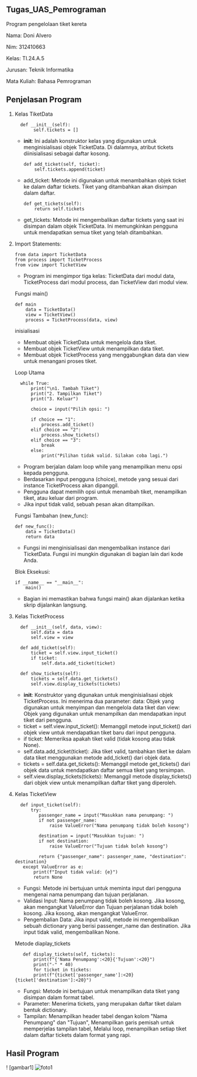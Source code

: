## Tugas_UAS_Pemrograman
Program pengelolaan tiket kereta <p>
Nama: Doni Alvero <p>
Nim: 312410663 <P>
Kelas: TI.24.A.5 <P>
Jurusan: Teknik Informatika <p>
Mata Kuliah: Bahasa Pemrograman <p>

## Penjelasan Program 
1. Kelas TiketData

         def __init__(self):
              self.tickets = []
   - __init__: Ini adalah konstruktor kelas yang digunakan untuk menginisialisasi objek TicketData. Di dalamnya, atribut      tickets diinisialisasi sebagai daftar kosong.

         def add_ticket(self, ticket):
             self.tickets.append(ticket)
   - add_ticket: Metode ini digunakan untuk menambahkan objek ticket ke dalam daftar tickets. Tiket yang ditambahkan          akan disimpan dalam daftar.

         def get_tickets(self):
             return self.tickets
   - get_tickets: Metode ini mengembalikan daftar tickets yang saat ini disimpan dalam objek TicketData. Ini                  memungkinkan pengguna untuk mendapatkan semua tiket yang telah ditambahkan.
2. Import Statements:

       from data import TicketData
       from process import TicketProcess
       from view import TicketView
   - Program ini mengimpor tiga kelas: TicketData dari modul data, TicketProcess dari modul process, dan TicketView dari modul view.

   Fungsi main()
   
       def main
           data = TicketData()
           view = TicketView()
           process = TicketProcess(data, view)
   inisialisasi
   - Membuat objek TicketData untuk mengelola data tiket.
   - Membuat objek TicketView untuk menampilkan data tiket.
   - Membuat objek TicketProcess yang menggabungkan data dan view untuk menangani proses tiket.
     
   Loop Utama
   
         while True:
             print("\n1. Tambah Tiket")
             print("2. Tampilkan Tiket")
             print("3. Keluar")
    
             choice = input("Pilih opsi: ")
    
             if choice == "1":
                 process.add_ticket()
             elif choice == "2":
                 process.show_tickets()
             elif choice == "3":
                 break
             else:
                 print("Pilihan tidak valid. Silakan coba lagi.")
    - Program berjalan dalam loop while yang menampilkan menu opsi kepada pengguna.
    - Berdasarkan input pengguna (choice), metode yang sesuai dari instance TicketProcess akan dipanggil.
    - Pengguna dapat memilih opsi untuk menambah tiket, menampilkan tiket, atau keluar dari program.
    - Jika input tidak valid, sebuah pesan akan ditampilkan.
  
   Fungsi Tambahan (new_func):

       def new_func():
           data = TicketData()
           return data
   - Fungsi ini menginisialisasi dan mengembalikan instance dari TicketData. Fungsi ini mungkin digunakan di bagian lain dari kode Anda.
   
   Blok Eksekusi:

       if __name__ == "__main__":
           main()
    - Bagian ini memastikan bahwa fungsi main() akan dijalankan ketika skrip dijalankan langsung.
4. Kelas TicketProcess
   
         def __init__(self, data, view):
             self.data = data
             self.view = view
   
         def add_ticket(self):
             ticket = self.view.input_ticket()
             if ticket:
                 self.data.add_ticket(ticket)

         def show_tickets(self):
             tickets = self.data.get_tickets()
             self.view.display_tickets(tickets)

    - __init__: Konstruktor yang digunakan untuk menginisialisasi objek TicketProcess. Ini menerima dua parameter: data: Objek yang digunakan untuk menyimpan dan mengelola data tiket dan view: Objek yang digunakan untuk menampilkan dan mendapatkan input            tiket dari pengguna.
    - ticket = self.view.input_ticket(): Memanggil metode input_ticket() dari objek view untuk mendapatkan tiket baru dari input pengguna.
    - if ticket: Memeriksa apakah tiket valid (tidak kosong atau tidak None).
    - self.data.add_ticket(ticket): Jika tiket valid, tambahkan tiket ke dalam data tiket menggunakan metode add_ticket() dari objek data.
    - tickets = self.data.get_tickets(): Memanggil metode get_tickets() dari objek data untuk mendapatkan daftar semua tiket yang tersimpan.
    - self.view.display_tickets(tickets): Memanggil metode display_tickets() dari objek view untuk menampilkan daftar tiket yang diperoleh.
6. Kelas TicketView

         def input_ticket(self):
             try:
                passenger_name = input("Masukkan nama penumpang: ")
                if not passenger_name:
                    raise ValueError("Nama penumpang tidak boleh kosong")
        
                destination = input("Masukkan tujuan: ")
                if not destination:
                    raise ValueError("Tujuan tidak boleh kosong")
        
                return {"passenger_name": passenger_name, "destination": destination}
          except ValueError as e:
              print(f"Input tidak valid: {e}")
              return None
   - Fungsi: Metode ini bertujuan untuk meminta input dari pengguna mengenai nama penumpang dan tujuan perjalanan.
   - Validasi Input: Nama penumpang tidak boleh kosong. Jika kosong, akan mengangkat ValueError dan Tujuan perjalanan         tidak boleh kosong. Jika kosong, akan mengangkat ValueError.
   - Pengembalian Data: Jika input valid, metode ini mengembalikan sebuah dictionary yang berisi passenger_name dan           destination. Jika input tidak valid, mengembalikan None.
     
   Metode diaplay_tickets

          def display_tickets(self, tickets):
              print(f"{'Nama Penumpang':<20}{'Tujuan':<20}")
              print("-" * 40)
              for ticket in tickets:
              print(f"{ticket['passenger_name']:<20}{ticket['destination']:<20}")
   - Fungsi: Metode ini bertujuan untuk menampilkan data tiket yang disimpan dalam format tabel.
   - Parameter: Menerima tickets, yang merupakan daftar tiket dalam bentuk dictionary.
   - Tampilan: Menampilkan header tabel dengan kolom "Nama Penumpang" dan "Tujuan", Menampilkan garis pemisah untuk          memperjelas tampilan tabel, Melalui loop, menampilkan setiap tiket dalam daftar tickets dalam format yang rapi.
## Hasil Program 
   ! [gambar1] ![foto1](https://github.com/user-attachments/assets/bb10c29a-6b12-465f-bd69-4423016bab05)




   
   

     



     



   





